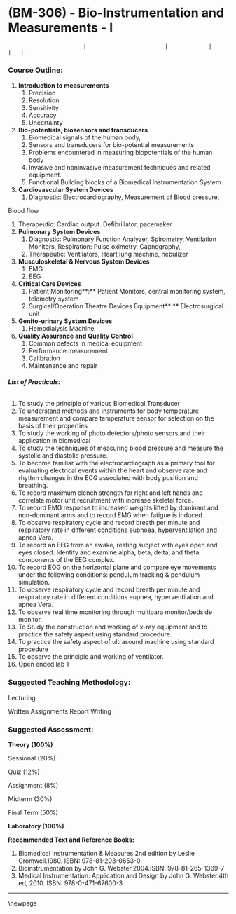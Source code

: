 
# **(BM-306) - Bio-Instrumentation and Measurements - I**

                            |                         |             |      |   |
### **Course Outline:**
1. **Introduction to measurements**
   1. Precision
   1. Resolution
   1. Sensitivity
   1. Accuracy
   1. Uncertainty
1. **Bio-potentials, biosensors and transducers**
   1. Biomedical signals of the human body,
   1. Sensors and transducers for bio-potential measurements
   1. Problems encountered in measuring biopotentials of the human body
   1. Invasive and noninvasive measurement techniques and related equipment.
   1. Functional Building blocks of a Biomedical Instrumentation System
1. **Cardiovascular System Devices**
   1. Diagnostic: Electrocardiography, Measurement of Blood pressure,

Blood flow

1. Therapeutic: Cardiac output. Defibrillator, pacemaker
1. **Pulmonary System Devices**
   1. Diagnostic: Pulmonary Function Analyzer, Spirometry, Ventilation Monitors, Respiration: Pulse oximetry, Capnography,
   1. Therapeutic: Ventilators, Heart lung machine, nebulizer
1. **Musculoskeletal & Nervous System Devices**
   1. EMG
   1. EEG
1. **Critical Care Devices**
   1. Patient Monitoring**:** Patient Monitors, central monitoring system, telemetry system
   1. Surgical/Operation Theatre Devices Equipment**:** Electrosurgical unit
1. **Genito-urinary System Devices**
   1. Hemodialysis Machine
1. **Quality Assurance and Quality Control**
   1. Common defects in medical equipment
   1. Performance measurement
   1. Calibration
   1. Maintenance and repair
###### **List of Practicals:**
1. To study the principle of various Biomedical Transducer
1. To understand methods and instruments for body temperature measurement and compare temperature sensor for selection on the basis of their properties
1. To study the working of photo detectors/photo sensors and their application in biomedical
1. To study the techniques of measuring blood pressure and measure the systolic and diastolic pressure.
1. To become familiar with the electrocardiograph as a primary tool for evaluating electrical events within the heart and observe rate and rhythm changes in the ECG associated with body position and breathing.
1. To record maximum clench strength for right and left hands and correlate motor unit recruitment with increase skeletal force.
1. To record EMG response to increased weights lifted by dominant and non-dominant arms and to record EMG when fatigue is induced.
1. To observe respiratory cycle and record breath per minute and respiratory rate in different conditions eupnoea, hyperventilation and apnea Vera.
1. To record an EEG from an awake, resting subject with eyes open and eyes closed. Identify and examine alpha, beta, delta, and theta components of the EEG complex.
1. To record EOG on the horizontal plane and compare eye movements under the following conditions: pendulum tracking & pendulum simulation.
1. To observe respiratory cycle and record breath per minute and respiratory rate in different conditions eupnea, hyperventilation and apnea Vera.
1. To observe real time monitoring through multipara monitor/bedside monitor.
1. To Study the construction and working of x-ray equipment and to practice the safety aspect using standard procedure.
1. To practice the safety aspect of ultrasound machine using standard procedure
1. To observe the principle and working of ventilator.
1. Open ended lab 1
### **Suggested Teaching Methodology:**
Lecturing

Written Assignments Report Writing
### **Suggested Assessment:**
**Theory (100%)**

Sessional (20%)

Quiz (12%)

Assignment (8%)

Midterm (30%)

Final Term (50%)

**Laboratory (100%)**

**Recommended Text and Reference Books:**

1. Biomedical Instrumentation & Measures 2nd edition by Leslie Cromwell.1980. ISBN: 978-81-203-0653-0.
1. Bioinstrumentation by John G. Webster.2004.ISBN: 978-81-265-1369-7
1. Medical Instrumentation: Application and Design by John G. Webster.4th ed, 2010. ISBN: 978-0-471-67600-3

___
\newpage